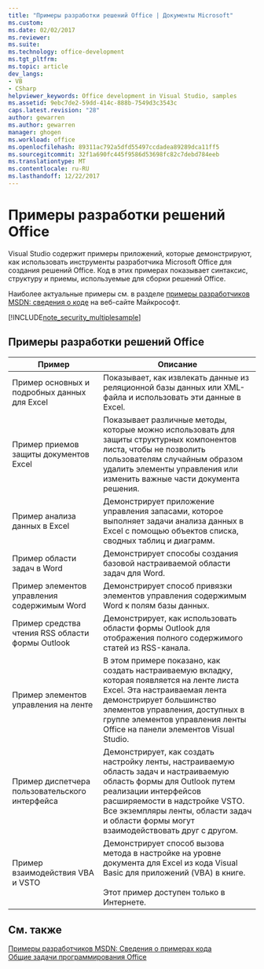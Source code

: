 ```yaml
---
title: "Примеры разработки решений Office | Документы Microsoft"
ms.custom: 
ms.date: 02/02/2017
ms.reviewer: 
ms.suite: 
ms.technology: office-development
ms.tgt_pltfrm: 
ms.topic: article
dev_langs:
- VB
- CSharp
helpviewer_keywords: Office development in Visual Studio, samples
ms.assetid: 9ebc7de2-59dd-414c-888b-7549d3c3543c
caps.latest.revision: "28"
author: gewarren
ms.author: gewarren
manager: ghogen
ms.workload: office
ms.openlocfilehash: 89311ac792a5dfd55497ccdadea89289dca11ff5
ms.sourcegitcommit: 32f1a690fc445f9586d53698fc82c7debd784eeb
ms.translationtype: MT
ms.contentlocale: ru-RU
ms.lasthandoff: 12/22/2017
---
```

# <a name="office-development-samples"></a>Примеры разработки решений Office
  Visual Studio содержит примеры приложений, которые демонстрируют, как использовать инструменты разработчика Microsoft Office для создания решений Office. Код в этих примерах показывает синтаксис, структуру и приемы, используемые для сборки решений Office.  
  
 Наиболее актуальные примеры см. в разделе [примеры разработчиков MSDN: сведения о коде](http://go.microsoft.com/fwlink/?LinkID=248199) на веб-сайте Майкрософт.  
  
 [!INCLUDE[note_security_multiplesample](../vsto/includes/note-security-multiplesample-md.md)]  
  
## <a name="office-development-samples"></a>Примеры разработки решений Office  
  
|Пример|Описание|  
|------------|-----------------|  
|Пример основных и подробных данных для Excel|Показывает, как извлекать данные из реляционной базы данных или XML-файла и использовать эти данные в Excel.|  
|Пример приемов защиты документов Excel|Показывает различные методы, которые можно использовать для защиты структурных компонентов листа, чтобы не позволить пользователям случайным образом удалить элементы управления или изменить важные части документа решения.|  
|Пример анализа данных в Excel|Демонстрирует приложение управления запасами, которое выполняет задачи анализа данных в Excel с помощью объектов списка, сводных таблиц и диаграмм.|  
|Пример области задач в Word|Демонстрирует способы создания базовой настраиваемой области задач для Word.|  
|Пример элементов управления содержимым Word|Демонстрирует способ привязки элементов управления содержимым Word к полям базы данных.|  
|Пример средства чтения RSS области формы Outlook|Демонстрирует, как использовать области формы Outlook для отображения полного содержимого статей из RSS-канала.|  
|Пример элементов управления на ленте|В этом примере показано, как создать настраиваемую вкладку, которая появляется на ленте листа Excel. Эта настраиваемая лента демонстрирует большинство элементов управления, доступных в группе элементов управления ленты Office на панели элементов Visual Studio.|  
|Пример диспетчера пользовательского интерфейса|Демонстрирует, как создать настройку ленты, настраиваемую область задач и настраиваемую область формы для Outlook путем реализации интерфейсов расширяемости в надстройке VSTO. Все экземпляры ленты, области задач и области формы могут взаимодействовать друг с другом.|  
|Пример взаимодействия VBA и VSTO|Демонстрирует способ вызова метода в настройке на уровне документа для Excel из кода Visual Basic для приложений (VBA) в книге.<br /><br /> Этот пример доступен только в Интернете.|  
  
## <a name="see-also"></a>См. также  
 [Примеры разработчиков MSDN: Сведения о примерах кода](http://go.microsoft.com/fwlink/?LinkID=248199)   
 [Общие задачи программирования Office](../vsto/common-tasks-in-office-programming.md)  
  
  